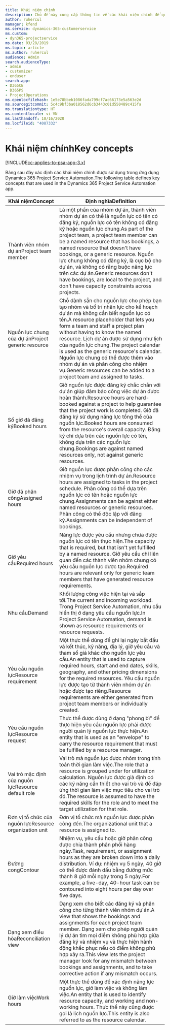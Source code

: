 ```yaml
---
title: Khái niệm chính
description: Chủ đề này cung cấp thông tin về các khái niệm chính để quản lý nguồn lực trong Project Service Automation.
author: ruhercul
manager: kfend
ms.service: dynamics-365-customerservice
ms.custom:
- dyn365-projectservice
ms.date: 03/28/2019
ms.topic: article
ms.author: ruhercul
audience: Admin
search.audienceType:
- admin
- customizer
- enduser
search.app:
- D365CE
- D365PS
- ProjectOperations
ms.openlocfilehash: 1e5e78bbeb1086fada799cf7ac66173e5a563e2d
ms.sourcegitcommit: 5c4c9bf3ba018562d6cb3443c01d550489c415fa
ms.translationtype: HT
ms.contentlocale: vi-VN
ms.lasthandoff: 10/16/2020
ms.locfileid: "4087332"
---
```

# <a name="key-concepts"></a><span data-ttu-id="f0b96-103">Khái niệm chính</span><span class="sxs-lookup"><span data-stu-id="f0b96-103">Key concepts</span></span>

[!INCLUDE[cc-applies-to-psa-app-3.x](../includes/cc-applies-to-psa-app-3x.md)]

<span data-ttu-id="f0b96-104">Bảng sau đây xác định các khái niệm chính được sử dụng trong ứng dụng Dynamics 365 Project Service Automation.</span><span class="sxs-lookup"><span data-stu-id="f0b96-104">The following table defines key concepts that are used in the Dynamics 365 Project Service Automation app.</span></span>

| <span data-ttu-id="f0b96-105">Khái niệm</span><span class="sxs-lookup"><span data-stu-id="f0b96-105">Concept</span></span>                    | <span data-ttu-id="f0b96-106">Định nghĩa</span><span class="sxs-lookup"><span data-stu-id="f0b96-106">Definition</span></span> |
|----------------------------|------------|
| <span data-ttu-id="f0b96-107">Thành viên nhóm dự án</span><span class="sxs-lookup"><span data-stu-id="f0b96-107">Project team member</span></span>        | <span data-ttu-id="f0b96-108">Là một phần của nhóm dự án, thành viên nhóm dự án có thể là nguồn lực có tên có đăng ký, nguồn lực có tên không có đăng ký hoặc nguồn lực chung.</span><span class="sxs-lookup"><span data-stu-id="f0b96-108">As part of the project team, a project team member can be a named resource that has bookings, a named resource that doesn't have bookings, or a generic resource.</span></span> <span data-ttu-id="f0b96-109">Nguồn lực chung không có đăng ký, là cục bộ cho dự án, và không có rằng buộc năng lực trên các dự án.</span><span class="sxs-lookup"><span data-stu-id="f0b96-109">Generic resources don't have bookings, are local to the project, and don't have capacity constraints across projects.</span></span> |
| <span data-ttu-id="f0b96-110">Nguồn lực chung của dự án</span><span class="sxs-lookup"><span data-stu-id="f0b96-110">Project generic resource</span></span>   | <span data-ttu-id="f0b96-111">Chỗ dành sẵn cho nguồn lực cho phép bạn tạo nhóm và bố trí nhân lực cho kế hoạch dự án mà không cần biết nguồn lực có tên.</span><span class="sxs-lookup"><span data-stu-id="f0b96-111">A resource placeholder that lets you form a team and staff a project plan without having to know the named resource.</span></span> <span data-ttu-id="f0b96-112">Lịch dự án được sử dụng như lịch của nguồn lực chung.</span><span class="sxs-lookup"><span data-stu-id="f0b96-112">The project calendar is used as the generic resource's calendar.</span></span> <span data-ttu-id="f0b96-113">Nguồn lực chung có thể được thêm vào nhóm dự án và phân công cho nhiệm vụ.</span><span class="sxs-lookup"><span data-stu-id="f0b96-113">Generic resources can be added to a project team and assigned to tasks.</span></span> |
| <span data-ttu-id="f0b96-114">Số giờ đã đăng ký</span><span class="sxs-lookup"><span data-stu-id="f0b96-114">Booked hours</span></span>               | <span data-ttu-id="f0b96-115">Giờ nguồn lực được đăng ký chắc chắn với dự án giúp đảm bảo công việc dự án được hoàn thành.</span><span class="sxs-lookup"><span data-stu-id="f0b96-115">Resource hours are hard-booked against a project to help guarantee that the project work is completed.</span></span> <span data-ttu-id="f0b96-116">Giờ đã đăng ký sử dụng năng lực tổng thể của nguồn lực.</span><span class="sxs-lookup"><span data-stu-id="f0b96-116">Booked hours are consumed from the resource's overall capacity.</span></span> <span data-ttu-id="f0b96-117">Đăng ký chỉ dựa trên các nguồn lực có tên, không dựa trên các nguồn lực chung.</span><span class="sxs-lookup"><span data-stu-id="f0b96-117">Bookings are against named resources only, not against generic resources.</span></span> |
| <span data-ttu-id="f0b96-118">Giờ đã phân công</span><span class="sxs-lookup"><span data-stu-id="f0b96-118">Assigned hours</span></span>             | <span data-ttu-id="f0b96-119">Giờ nguồn lực được phân công cho các nhiệm vụ trong lịch trình dự án.</span><span class="sxs-lookup"><span data-stu-id="f0b96-119">Resource hours are assigned to tasks in the project schedule.</span></span> <span data-ttu-id="f0b96-120">Phân công có thể dựa trên nguồn lực có tên hoặc nguồn lực chung.</span><span class="sxs-lookup"><span data-stu-id="f0b96-120">Assignments can be against either named resources or generic resources.</span></span> <span data-ttu-id="f0b96-121">Phân công có thể độc lập với đăng ký.</span><span class="sxs-lookup"><span data-stu-id="f0b96-121">Assignments can be independent of bookings.</span></span> |
| <span data-ttu-id="f0b96-122">Giờ yêu cầu</span><span class="sxs-lookup"><span data-stu-id="f0b96-122">Required hours</span></span>             | <span data-ttu-id="f0b96-123">Năng lực được yêu cầu nhưng chưa được nguồn lực có tên thực hiện.</span><span class="sxs-lookup"><span data-stu-id="f0b96-123">The capacity that is required, but that isn't yet fulfilled by a named resource.</span></span> <span data-ttu-id="f0b96-124">Giờ yêu cầu chỉ liên quan đến các thành viên nhóm chung có yêu cầu nguồn lực được tạo.</span><span class="sxs-lookup"><span data-stu-id="f0b96-124">Required hours are relevant only for generic team members that have generated resource requirements.</span></span> |
| <span data-ttu-id="f0b96-125">Nhu cầu</span><span class="sxs-lookup"><span data-stu-id="f0b96-125">Demand</span></span>                     | <span data-ttu-id="f0b96-126">Khối lượng công việc hiện tại và sắp tới.</span><span class="sxs-lookup"><span data-stu-id="f0b96-126">The current and incoming workload.</span></span> <span data-ttu-id="f0b96-127">Trong Project Service Automation, nhu cầu hiển thị ở dạng yêu cầu nguồn lực.</span><span class="sxs-lookup"><span data-stu-id="f0b96-127">In Project Service Automation, demand is shown as resource requirements or resource requests.</span></span> |
| <span data-ttu-id="f0b96-128">Yêu cầu nguồn lực</span><span class="sxs-lookup"><span data-stu-id="f0b96-128">Resource requirement</span></span>       | <span data-ttu-id="f0b96-129">Một thực thể dùng để ghi lại ngày bắt đầu và kết thúc, kỹ năng, địa lý, giờ yêu cầu và tham số giá khác cho nguồn lực yêu cầu.</span><span class="sxs-lookup"><span data-stu-id="f0b96-129">An entity that is used to capture required hours, start and end dates, skills, geography, and other pricing dimensions for the required resources.</span></span> <span data-ttu-id="f0b96-130">Yêu cầu nguồn lực được tạo từ thành viên nhóm dự án hoặc được tạo riêng.</span><span class="sxs-lookup"><span data-stu-id="f0b96-130">Resource requirements are either generated from project team members or individually created.</span></span> |
| <span data-ttu-id="f0b96-131">Yêu cầu nguồn lực</span><span class="sxs-lookup"><span data-stu-id="f0b96-131">Resource request</span></span>           | <span data-ttu-id="f0b96-132">Thực thể được dùng ở dạng "phong bì" để thực hiện yêu cầu nguồn lực phải được người quản lý nguồn lực thực hiện.</span><span class="sxs-lookup"><span data-stu-id="f0b96-132">An entity that is used as an "envelope" to carry the resource requirement that must be fulfilled by a resource manager.</span></span> |
| <span data-ttu-id="f0b96-133">Vai trò mặc định của nguồn lực</span><span class="sxs-lookup"><span data-stu-id="f0b96-133">Resource default role</span></span>      | <span data-ttu-id="f0b96-134">Vai trò mà nguồn lực được nhóm trong tính toán thời gian làm việc.</span><span class="sxs-lookup"><span data-stu-id="f0b96-134">The role that a resource is grouped under for utilization calculation.</span></span> <span data-ttu-id="f0b96-135">Nguồn lực được giả định có các kỹ năng cần thiết cho vai trò và để đáp ứng thời gian làm việc mục tiêu cho vai trò đó.</span><span class="sxs-lookup"><span data-stu-id="f0b96-135">The resource is assumed to have the required skills for the role and to meet the target utilization for that role.</span></span> |
| <span data-ttu-id="f0b96-136">Đơn vị tổ chức của nguồn lực</span><span class="sxs-lookup"><span data-stu-id="f0b96-136">Resource organization unit</span></span> | <span data-ttu-id="f0b96-137">Đơn vị tổ chức mà nguồn lực được phân công đến.</span><span class="sxs-lookup"><span data-stu-id="f0b96-137">The organizational unit that a resource is assigned to.</span></span> |
| <span data-ttu-id="f0b96-138">Đường cong</span><span class="sxs-lookup"><span data-stu-id="f0b96-138">Contour</span></span>                    | <span data-ttu-id="f0b96-139">Nhiệm vụ, yêu cầu hoặc giờ phân công được chia thành phân phối hàng ngày.</span><span class="sxs-lookup"><span data-stu-id="f0b96-139">Task, requirement, or assignment hours as they are broken down into a daily distribution.</span></span> <span data-ttu-id="f0b96-140">Ví dụ: nhiệm vụ 5 ngày, 40 giờ có thể được đánh dấu bằng đường mức thành 8 giờ mỗi ngày trong 5 ngày.</span><span class="sxs-lookup"><span data-stu-id="f0b96-140">For example, a five-day, 40-hour task can be contoured into eight hours per day over five days.</span></span> |
| <span data-ttu-id="f0b96-141">Dạng xem điều hòa</span><span class="sxs-lookup"><span data-stu-id="f0b96-141">Reconciliation view</span></span>        | <span data-ttu-id="f0b96-142">Dạng xem cho biết các đăng ký và phân công cho từng thành viên nhóm dự án.</span><span class="sxs-lookup"><span data-stu-id="f0b96-142">A view that shows the bookings and assignments for each project team member.</span></span> <span data-ttu-id="f0b96-143">Dạng xem cho phép người quản lý dự án tìm mọi điểm không phù hợp giữa đăng ký và nhiệm vụ và thực hiện hành động khắc phục nếu có điểm không phù hợp xảy ra.</span><span class="sxs-lookup"><span data-stu-id="f0b96-143">This view lets the project manager look for any mismatch between bookings and assignments, and to take corrective action if any mismatch occurs.</span></span> |
| <span data-ttu-id="f0b96-144">Giờ làm việc</span><span class="sxs-lookup"><span data-stu-id="f0b96-144">Work hours</span></span>                 | <span data-ttu-id="f0b96-145">Một thực thể dùng để xác định năng lực nguồn lực, giờ làm việc và không làm việc.</span><span class="sxs-lookup"><span data-stu-id="f0b96-145">An entity that is used to identify resource capacity, and working and non-working hours.</span></span> <span data-ttu-id="f0b96-146">Thực thể này cũng được gọi là lịch nguồn lực.</span><span class="sxs-lookup"><span data-stu-id="f0b96-146">This entity is also referred to as the resource calendar.</span></span> |
